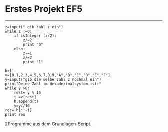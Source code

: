 # Erstes Projekt EF5
---

```
z=input(" gib zahl z ein")
while z !=0:
    if isInteger (z/2):
        z/=2
        print "0"
    else:
        z-=1
        z/=2
        print "1"
```

```
h=[]
v=[0,1,2,3,4,5,6,7,8,9,"A","B","C","D","E","F"]
y=input("gib die selbe zahl z nochmal ein")
print"Deine Zahl im Hexadezimalsystem ist:"
while y >0:
	rest= y % 16
	t =v[rest]
	h.append(t)
	y=y//16
res= h[::-1]
print res
```

2Programme aus dem Grundlagen-Script.